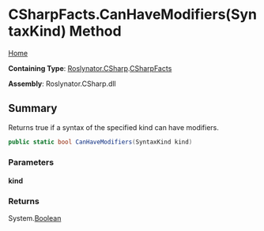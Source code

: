 # CSharpFacts\.CanHaveModifiers\(SyntaxKind\) Method <a name="_Top"></a>

[Home](../../../../README.md)

**Containing Type**: [Roslynator.CSharp](../../README.md#_Top)\.[CSharpFacts](../README.md#_Top)

**Assembly**: Roslynator\.CSharp\.dll

## Summary

Returns true if a syntax of the specified kind can have modifiers\.

```csharp
public static bool CanHaveModifiers(SyntaxKind kind)
```

### Parameters

#### kind

### Returns

System\.[Boolean](https://docs.microsoft.com/en-us/dotnet/api/system.boolean)

